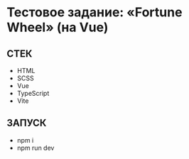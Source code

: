 # Тестовое задание: «Fortune Wheel» (на Vue)


## СТЕК
- HTML
- SCSS
- Vue
- TypeScript
- Vite


## ЗАПУСК
- npm i
- npm run dev